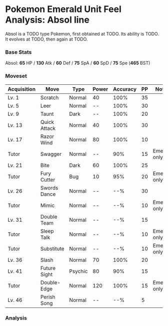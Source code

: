# Pokemon Emerald Unit Feel Analysis: Absol line

Absol is a TODO type Pokemon, first obtained at TODO. Its ability is TODO. It evolves at TODO, then again at TODO.

### Base Stats

Absol: **65** HP / **130** Atk / **60** Def / **75** SpA / **60** SpD / **75** Spe (**465** BST)

### Moveset

|Acquisition|Move        |Type   |Power|Accuracy|PP |Notes                    |
|---        |---         |---    |---  |---     |---|---                      |
|Lv. 1      |Scratch     |Normal |40   |100%    |35 |                         |
|Lv. 5      |Leer        |Normal |--   |100%    |30 |                         |
|Lv. 9      |Taunt       |Dark   |--   |100%    |20 |                         |
|Lv. 13     |Quick Attack|Normal |40   |100%    |30 |                         |
|Lv. 17     |Razor Wind  |Normal |80   |100%    |10 |                         |
|Tutor      |Swagger     |Normal |--   |90%     |15 |Emerald only             |
|Lv. 21     |Bite        |Dark   |60   |100%    |25 |                         |
|Tutor      |Fury Cutter |Bug    |10   |95%     |20 |Emerald only             |
|Lv. 26     |Swords Dance|Normal |--   |--%     |30 |                         |
|Tutor      |Mimic       |Normal |--   |--%     |10 |Emerald only             |
|Lv. 31     |Double Team |Normal |--   |--%     |15 |                         |
|Tutor      |Sleep Talk  |Normal |--   |--%     |10 |Emerald only             |
|Tutor      |Substitute  |Normal |--   |--%     |10 |Emerald only             |
|Lv. 36     |Slash       |Normal |70   |100%    |20 |                         |
|Lv. 41     |Future Sight|Psychic|80   |90%     |15 |                         |
|Tutor      |Double-Edge |Normal |120  |100%    |15 |Emerald only             |
|Lv. 46     |Perish Song |Normal |--   |--%     |5  |                         |

### Analysis